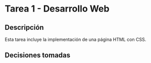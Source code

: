 # Tarea 1 - Desarrollo Web
   
## Descripción
Esta tarea incluye la implementación de una página HTML con CSS.
## Decisiones tomadas